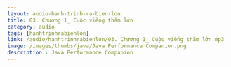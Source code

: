 ```yaml
---
layout: audio-hanh-trinh-ra-bien-lon
title: 03. Chương 1_ Cuộc viếng thăm lớn 
category: audio
tags: [hanhtrinhrabienlon]
link: /audio/hanhtrinhrabienlon/03. Chương 1_ Cuộc viếng thăm lớn.mp3 
image: /images/thumbs/java/Java Performance Companion.png
description : Java Performance Companion 
---
```












